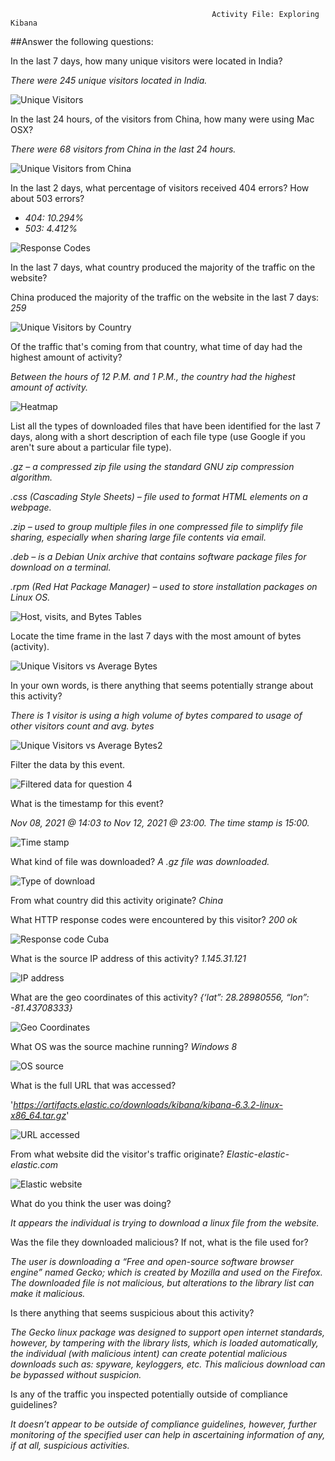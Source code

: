                                                  Activity File: Exploring Kibana
##Answer the following questions:

In the last 7 days, how many unique visitors were located in India? 

_There were 245 unique visitors located in India._

![Unique Visitors](https://user-images.githubusercontent.com/88859779/142128674-2385e89b-445b-4819-bcf6-4b704760fea0.png)
 
In the last 24 hours, of the visitors from China, how many were using Mac OSX?

_There were 68 visitors from China in the last 24 hours._

![Unique Visitors from China](https://user-images.githubusercontent.com/88859779/142128721-8c82da3b-0849-4af8-90d8-c0ac6fa7865f.png)

In the last 2 days, what percentage of visitors received 404 errors? How about 503 errors? 

- _404: 10.294%_
- _503: 4.412%_

![Response Codes](https://user-images.githubusercontent.com/88859779/142128749-52541dbc-4aea-451b-bb01-2d1631e6d7bc.png)

In the last 7 days, what country produced the majority of the traffic on the website?

China produced the majority of the traffic on the website in the last 7 days: _259_

![Unique Visitors by Country](https://user-images.githubusercontent.com/88859779/142128789-63953972-6983-4f7b-86a3-63486d379118.png)

Of the traffic that's coming from that country, what time of day had the highest amount of activity?

_Between the hours of 12 P.M. and 1 P.M., the country had the highest amount of activity._

![Heatmap](https://user-images.githubusercontent.com/88859779/142128830-1885d823-84de-494e-8b37-a4961b3a5c59.png)

List all the types of downloaded files that have been identified for the last 7 days, along with a short description of each file type (use Google if you aren't sure about a particular file type).

_.gz – a compressed zip file using the standard GNU zip compression algorithm._

_.css (Cascading Style Sheets) – file used to format HTML elements on a webpage._

_.zip – used to group multiple files in one compressed file to simplify file sharing, especially when sharing large file contents via email._

_.deb – is a Debian Unix archive that contains software package files for download on a terminal._

_.rpm (Red Hat Package Manager) – used to store installation packages on Linux OS._

![Host, visits, and Bytes Tables](https://user-images.githubusercontent.com/88859779/142129015-50ac535f-d2b6-424d-913e-ac2eceae54a7.png)

Locate the time frame in the last 7 days with the most amount of bytes (activity).

![Unique Visitors vs  Average Bytes](https://user-images.githubusercontent.com/88859779/142129058-3d57ad3f-8b0c-4c1d-9e0d-16ca1a306868.png)

In your own words, is there anything that seems potentially strange about this activity?

_There is 1 visitor is using a high volume of bytes compared to usage of other visitors count and avg. bytes_

![Unique Visitors vs  Average Bytes2](https://user-images.githubusercontent.com/88859779/142129090-54dd9a51-5715-4d19-b6c9-a93b50d96f48.png)

Filter the data by this event.

![Filtered data for question 4](https://user-images.githubusercontent.com/88859779/142129139-c63673ad-3eb9-4f19-81bd-f4b56e151442.png)

What is the timestamp for this event? 

_Nov 08, 2021 @ 14:03 to Nov 12, 2021 @ 23:00. The time stamp is 15:00._

![Time stamp](https://user-images.githubusercontent.com/88859779/142129187-256f826a-b1ac-4958-8696-36ec61b99ea1.png)

What kind of file was downloaded? _A .gz file was downloaded._

![Type of download](https://user-images.githubusercontent.com/88859779/142129385-7084ea92-a85e-46ad-a79a-874f62dc2eed.png)
   
From what country did this activity originate? _China_
 
What HTTP response codes were encountered by this visitor? _200 ok_

![Response code Cuba](https://user-images.githubusercontent.com/88859779/142129433-252a4f5b-818e-48d0-83a8-d46654464342.png) 

What is the source IP address of this activity? *1.145.31.121*

![IP address](https://user-images.githubusercontent.com/88859779/142129525-2416f78c-02f1-46c1-8de2-0734a0ccf9ad.png)
 
What are the geo coordinates of this activity? *{‘lat”: 28.28980556, “lon”: -81.43708333}*

![Geo Coordinates](https://user-images.githubusercontent.com/88859779/142129560-66013df4-8eb4-4dbe-859f-ebb8eafc8502.png)

What OS was the source machine running? *Windows 8*

![OS source](https://user-images.githubusercontent.com/88859779/142129615-4f0bcce0-30ee-4946-8954-2791aebabc26.png)

What is the full URL that was accessed?

'_https://artifacts.elastic.co/downloads/kibana/kibana-6.3.2-linux-x86_64.tar.gz_'

![URL accessed](https://user-images.githubusercontent.com/88859779/142129707-f5b4325a-8932-477c-9c80-37efdd2e5acf.png)

From what website did the visitor's traffic originate? _Elastic-elastic-elastic.com_

![Elastic website](https://user-images.githubusercontent.com/88859779/142129968-a110494f-1cf0-4efd-8aa6-1c1060c6d79b.png)

What do you think the user was doing? 

_It appears the individual is trying to download a linux file from the website._ 

Was the file they downloaded malicious? If not, what is the file used for?

_The user is downloading a “Free and open-source software browser engine” named Gecko; which is created by Mozilla and used on the Firefox. The downloaded file is not malicious, but alterations to the library list can make it malicious._

Is there anything that seems suspicious about this activity?

_The Gecko linux package was designed to support open internet standards, however, by tampering with the library lists, which is loaded automatically, the individual (with malicious intent) can create potential malicious downloads such as: spyware, keyloggers, etc. This malicious download can be bypassed without suspicion._

Is any of the traffic you inspected potentially outside of compliance guidelines? 

_It doesn’t appear to be outside of compliance guidelines, however, further monitoring of the specified user can help in ascertaining information of any, if at all, suspicious activities._
